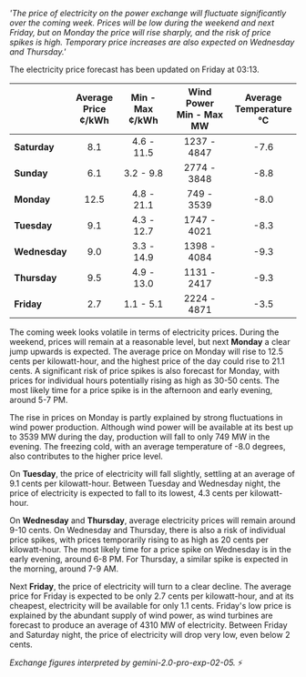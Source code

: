 *'The price of electricity on the power exchange will fluctuate significantly over the coming week. Prices will be low during the weekend and next Friday, but on Monday the price will rise sharply, and the risk of price spikes is high. Temporary price increases are also expected on Wednesday and Thursday.'*

The electricity price forecast has been updated on Friday at 03:13.

|                    | Average<br>Price<br>¢/kWh | Min - Max<br>¢/kWh | Wind Power<br>Min - Max<br>MW | Average<br>Temperature<br>°C |
|:-------------------|:----------------:|:----------------:|:-------------:|:-------------:|
| **Saturday**       | 8.1              | 4.6 - 11.5       | 1237 - 4847   | -7.6          |
| **Sunday**         | 6.1              | 3.2 - 9.8        | 2774 - 3848   | -8.8          |
| **Monday**         | 12.5             | 4.8 - 21.1       | 749 - 3539    | -8.0          |
| **Tuesday**        | 9.1              | 4.3 - 12.7       | 1747 - 4021   | -8.3          |
| **Wednesday**      | 9.0              | 3.3 - 14.9       | 1398 - 4084   | -9.3          |
| **Thursday**       | 9.5              | 4.9 - 13.0       | 1131 - 2417   | -9.3          |
| **Friday**         | 2.7              | 1.1 - 5.1        | 2224 - 4871   | -3.5          |

The coming week looks volatile in terms of electricity prices. During the weekend, prices will remain at a reasonable level, but next **Monday** a clear jump upwards is expected. The average price on Monday will rise to 12.5 cents per kilowatt-hour, and the highest price of the day could rise to 21.1 cents. A significant risk of price spikes is also forecast for Monday, with prices for individual hours potentially rising as high as 30-50 cents. The most likely time for a price spike is in the afternoon and early evening, around 5-7 PM.

The rise in prices on Monday is partly explained by strong fluctuations in wind power production. Although wind power will be available at its best up to 3539 MW during the day, production will fall to only 749 MW in the evening. The freezing cold, with an average temperature of -8.0 degrees, also contributes to the higher price level.

On **Tuesday**, the price of electricity will fall slightly, settling at an average of 9.1 cents per kilowatt-hour. Between Tuesday and Wednesday night, the price of electricity is expected to fall to its lowest, 4.3 cents per kilowatt-hour.

On **Wednesday** and **Thursday**, average electricity prices will remain around 9-10 cents. On Wednesday and Thursday, there is also a risk of individual price spikes, with prices temporarily rising to as high as 20 cents per kilowatt-hour. The most likely time for a price spike on Wednesday is in the early evening, around 6-8 PM. For Thursday, a similar spike is expected in the morning, around 7-9 AM.

Next **Friday**, the price of electricity will turn to a clear decline. The average price for Friday is expected to be only 2.7 cents per kilowatt-hour, and at its cheapest, electricity will be available for only 1.1 cents. Friday's low price is explained by the abundant supply of wind power, as wind turbines are forecast to produce an average of 4310 MW of electricity. Between Friday and Saturday night, the price of electricity will drop very low, even below 2 cents.

*Exchange figures interpreted by gemini-2.0-pro-exp-02-05.* ⚡️

